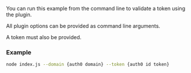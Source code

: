 You can run this example from the command line to validate a token using the plugin.

All plugin options can be provided as command line arguments.

A token must also be provided.

### Example

```sh
node index.js --domain {auth0 domain} --token {auth0 id token}
```